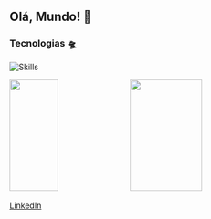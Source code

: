 ## Olá, Mundo! 🖖
### Tecnologias 🛸

![Skills](https://skillicons.dev/icons?i=html,css,js,react,nodejs,python,php,mysql,git)

<div align="left">
<img width="41%" height="195px" src="https://github-readme-stats.vercel.app/api?username=davittiw&theme=transparent&show_icons=true&hide_border=true&text_color=fff&title_color=fff"/>
<img width="50%" height="195px" src="https://github-readme-stats.vercel.app/api/top-langs/?username=davittiw&layout=compact&theme=transparent&hide_border=true&text_color=fff&title_color=fff"/>
</div>

[LinkedIn](https://www.linkedin.com/in/davttiw)
